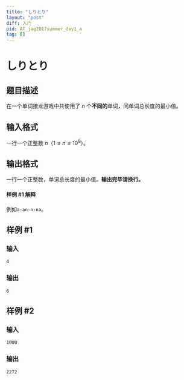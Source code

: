 ```yaml
---
title: "しりとり"
layout: "post"
diff: 入门
pid: AT_jag2017summer_day1_a
tag: []
---
```


# しりとり

## 题目描述

在一个单词接龙游戏中共使用了 $n$ 个**不同的**单词，问单词总长度的最小值。

## 输入格式

一行一个正整数 $n$（$1\le n\le 10^9$）。

## 输出格式

一行一个正整数，单词总长度的最小值。**输出完毕请换行。**

#### 样例 #1 解释

例如`a-an-n-na`。

## 样例 #1

### 输入

```
4
```

### 输出

```
6
```

## 样例 #2

### 输入

```
1000
```

### 输出

```
2272
```

